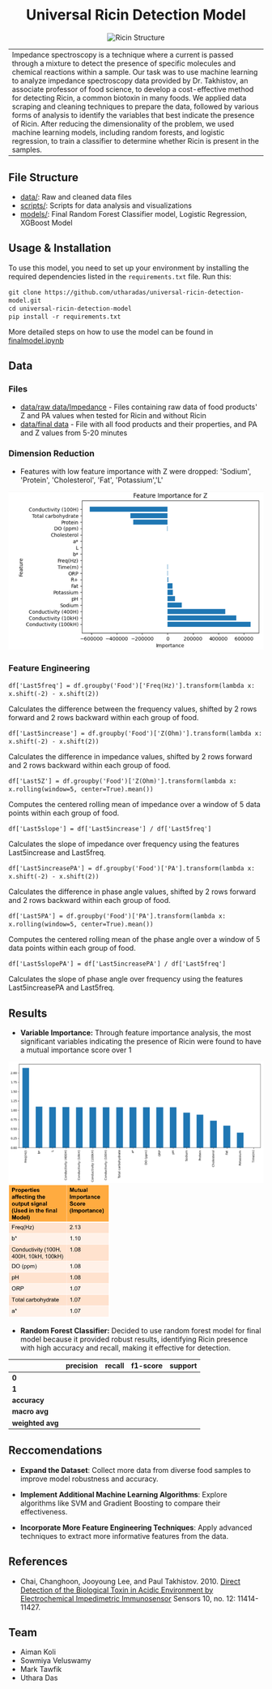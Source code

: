 <h1 align="center">Universal Ricin Detection Model</h1>
<div align="center">
  <img src="https://upload.wikimedia.org/wikipedia/commons/e/e4/Ricin_structure.png" alt="Ricin Structure" width="150"/>
</div>


<table>
<tr>
<td>
Impedance spectroscopy is a technique where a current is passed through a mixture to detect the presence of specific molecules and chemical reactions within a sample. Our task was to use machine learning to analyze impedance spectroscopy data provided by Dr. Takhistov, an associate professor of food science, to develop a cost-effective method for detecting Ricin, a common biotoxin in many foods. We applied data scraping and cleaning techniques to prepare the data, followed by various forms of analysis to identify the variables that best indicate the presence of Ricin. After reducing the dimensionality of the problem, we used machine learning models, including random forests, and logistic regression, to train a classifier to determine whether Ricin is present in the samples.
</td>
</tr>
</table>



## File Structure 

- [data/](/data): Raw and cleaned data files
- [scripts/](/scripts): Scripts for data analysis and visualizations
- [models/](/scripts): Final Random Forest Classifier model, Logistic Regression, XGBoost Model
  
## Usage & Installation
To use this model, you need to set up your environment by installing the required dependencies listed in the `requirements.txt` file. Run this:

```
git clone https://github.com/utharadas/universal-ricin-detection-model.git
cd universal-ricin-detection-model
pip install -r requirements.txt
```
More detailed steps on how to use the model can be found in [finalmodel.ipynb](/models/finalmodel.ipynb)

## Data
### Files
- [data/raw data/Impedance](/data/raw20%data/Impedance) - Files containing raw data of food products' Z and PA values when tested for Ricin and without Ricin
- [data/final data](/data/final20%data) - File with all food products and their properties, and PA and Z values from 5-20 minutes

### Dimension Reduction
- Features with low feature importance with Z were dropped: 'Sodium', 'Protein', 'Cholesterol', 'Fat', 'Potassium','L'
<img src="/images/feat-importance.png" alt="Impedance Chart" width="550"/>

### Feature Engineering
```
df['Last5freq'] = df.groupby('Food')['Freq(Hz)'].transform(lambda x: x.shift(-2) - x.shift(2))
```
Calculates the difference between the frequency values, shifted by 2 rows forward and 2 rows backward within each group of food.
```
df['Last5increase'] = df.groupby('Food')['Z(Ohm)'].transform(lambda x: x.shift(-2) - x.shift(2))
```
Calculates the difference in impedance values, shifted by 2 rows forward and 2 rows backward within each group of food.
```
df['Last5Z'] = df.groupby('Food')['Z(Ohm)'].transform(lambda x: x.rolling(window=5, center=True).mean())
```
Computes the centered rolling mean of impedance over a window of 5 data points within each group of food.
```
df['Last5slope'] = df['Last5increase'] / df['Last5freq']
```
Calculates the slope of impedance over frequency using the features Last5increase and Last5freq.
```
df['Last5increasePA'] = df.groupby('Food')['PA'].transform(lambda x: x.shift(-2) - x.shift(2))
```
Calculates the difference in phase angle values, shifted by 2 rows forward and 2 rows backward within each group of food.
```
df['Last5PA'] = df.groupby('Food')['PA'].transform(lambda x: x.rolling(window=5, center=True).mean())
```
Computes the centered rolling mean of the phase angle over a window of 5 data points within each group of food.
```
df['Last5slopePA'] = df['Last5increasePA'] / df['Last5freq']
```
Calculates the slope of phase angle over frequency using the features Last5increasePA and Last5freq.

## Results
- <b>Variable Importance:</b> Through feature importance analysis, the most significant variables indicating the presence of Ricin were found to have a mutual importance score over 1

![rsults](/images/feat-analysis-bar.png) <img src="/images/feat-analysis-table.png" alt="Impedance Chart" width="200"/>


- <b>Random Forest Classifier:</b> Decided to use random forest model for final model because it provided robust results, identifying Ricin presence with high accuracy and recall, making it effective for detection.

|          | precision | recall | f1-score | support |
|----------|-----------|--------|----------|---------|
| **0**    |           |        |          |         |
| **1**    |           |        |          |         |
| **accuracy**    |    |        |          |         |
| **macro avg**    |   |        |          |         |
| **weighted avg** |   |        |          |         |


## Reccomendations
- **Expand the Dataset**: Collect more data from diverse food samples to improve model robustness and accuracy.

- **Implement Additional Machine Learning Algorithms**: Explore algorithms like SVM and Gradient Boosting to compare their effectiveness.

- **Incorporate More Feature Engineering Techniques**: Apply advanced techniques to extract more informative features from the data.


## References
- Chai, Changhoon, Jooyoung Lee, and Paul Takhistov. 2010. [Direct Detection of the Biological Toxin in Acidic Environment by Electrochemical Impedimetric Immunosensor](https://doi.org/10.3390/s101211414) Sensors 10, no. 12: 11414-11427.

## Team
 - Aiman Koli
 - Sowmiya Veluswamy
 - Mark Tawfik
 - Uthara Das
